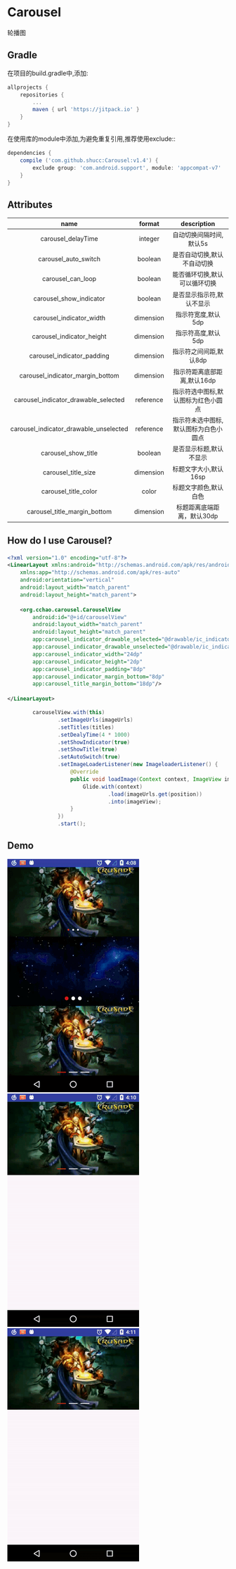 # Carousel

轮播图

## Gradle

在项目的build.gradle中,添加:
```groovy
allprojects {
    repositories {
        ...
        maven { url 'https://jitpack.io' }
    }
}
```

在使用库的module中添加,为避免重复引用,推荐使用exclude::
```groovy
dependencies {
    compile ('com.github.shucc:Carousel:v1.4') {
        exclude group: 'com.android.support', module: 'appcompat-v7'
    }
}
```

## Attributes

|name|format|description|
|:---:|:---:|:---:|
| carousel_delayTime | integer | 自动切换间隔时间,默认5s
| carousel_auto_switch | boolean | 是否自动切换,默认不自动切换
| carousel_can_loop | boolean | 能否循环切换,默认可以循环切换
| carousel_show_indicator | boolean | 是否显示指示符,默认不显示
| carousel_indicator_width | dimension | 指示符宽度,默认5dp
| carousel_indicator_height | dimension | 指示符高度,默认5dp
| carousel_indicator_padding | dimension | 指示符之间间距,默认8dp
| carousel_indicator_margin_bottom | dimension | 指示符距离底部距离,默认16dp
| carousel_indicator_drawable_selected | reference | 指示符选中图标,默认图标为红色小圆点
| carousel_indicator_drawable_unselected | reference | 指示符未选中图标,默认图标为白色小圆点
| carousel_show_title | boolean | 是否显示标题,默认不显示
| carousel_title_size | dimension | 标题文字大小,默认16sp
| carousel_title_color | color | 标题文字颜色,默认白色
| carousel_title_margin_bottom | dimension | 标题距离底端距离，默认30dp

## How do I use Carousel?

```xml
<?xml version="1.0" encoding="utf-8"?>
<LinearLayout xmlns:android="http://schemas.android.com/apk/res/android"
    xmlns:app="http://schemas.android.com/apk/res-auto"
    android:orientation="vertical"
    android:layout_width="match_parent"
    android:layout_height="match_parent">

    <org.cchao.carousel.CarouselView
        android:id="@+id/carouselView"
        android:layout_width="match_parent"
        android:layout_height="match_parent"
        app:carousel_indicator_drawable_selected="@drawable/ic_indicator_selected"
        app:carousel_indicator_drawable_unselected="@drawable/ic_indicator_unselected"
        app:carousel_indicator_width="24dp"
        app:carousel_indicator_height="2dp"
        app:carousel_indicator_padding="8dp"
        app:carousel_indicator_margin_bottom="8dp"
        app:carousel_title_margin_bottom="18dp"/>

</LinearLayout>
```

```java
        carouselView.with(this)
                .setImageUrls(imageUrls)
                .setTitles(titles)
                .setDealyTime(4 * 1000)
                .setShowIndicator(true)
                .setShowTitle(true)
                .setAutoSwitch(true)
                .setImageLoaderListener(new ImageloaderListener() {
                    @Override
                    public void loadImage(Context context, ImageView imageView, int position) {
                        Glide.with(context)
                                .load(imageUrls.get(position))
                                .into(imageView);
                    }
                })
                .start();
```

## Demo

![](https://github.com/shucc/Carousel/blob/master/demo/demo1.gif)
![](https://github.com/shucc/Carousel/blob/master/demo/demo2.gif)
![](https://github.com/shucc/Carousel/blob/master/demo/demo3.gif)
